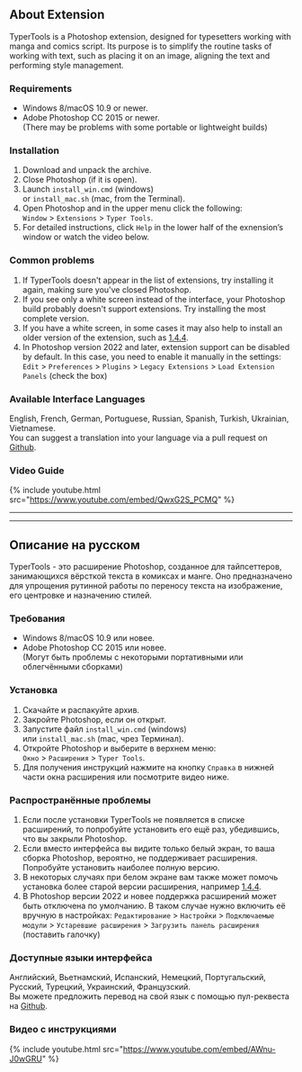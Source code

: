 ## About Extension

TyperTools is a Photoshop extension, designed for typesetters working with manga and comics script. Its purpose is to simplify the routine tasks of working with text, such as placing it on an image, aligning the text and performing style management.

### Requirements

* Windows 8/macOS 10.9 or newer.
* Adobe Photoshop CC 2015 or newer.  
(There may be problems with some portable or lightweight builds)

### Installation

1. Download and unpack the archive.
2. Close Photoshop (if it is open).
3. Launch ``install_win.cmd`` (windows)  
or ``install_mac.sh`` (mac, from the Terminal).
4. Open Photoshop and in the upper menu click the following:  
``Window`` > ``Extensions`` > ``Typer Tools``.
5. For detailed instructions, click ``Help`` in the lower half of the exnension’s window or watch the video below.

### Common problems

1. If TyperTools doesn't appear in the list of extensions, try installing it again, making sure you've closed Photoshop.
2. If you see only a white screen instead of the interface, your Photoshop build probably doesn't support extensions. Try installing the most complete version.
3. If you have a white screen, in some cases it may also help to install an older version of the extension, such as [1.4.4](https://swirt.github.io/typertools/builds/typertools-1.4.4.zip).
4. In Photoshop version 2022 and later, extension support can be disabled by default. In this case, you need to enable it manually in the settings:
``Edit`` > ``Preferences`` > ``Plugins`` > ``Legacy Extensions`` > ``Load Extension Panels`` (check the box)

### Available Interface Languages

English, French, German, Portuguese, Russian, Spanish, Turkish, Ukrainian, Vietnamese.  
You can suggest a translation into your language via a pull request on [Github](https://github.com/Swirt/typertools-src).

### Video Guide

{% include youtube.html src="https://www.youtube.com/embed/QwxG2S_PCMQ" %}


---
---

## Описание на русском

TyperTools - это расширение Photoshop, созданное для тайпсеттеров, занимающихся вёрсткой текста в комиксах и манге. Оно предназначено для упрощения рутинной работы по переносу текста на изображение, его центровке и назначению стилей.

### Требования

* Windows 8/macOS 10.9 или новее.
* Adobe Photoshop CC 2015 или новее.  
(Могут быть проблемы с некоторыми портативными или облегчёнными сборками)

### Установка

1. Скачайте и распакуйте архив.
2. Закройте Photoshop, если он открыт.
3. Запустите файл ``install_win.cmd`` (windows)  
или ``install_mac.sh`` (mac, чрез Терминал).
4. Откройте Photoshop и выберите в верхнем меню:  
``Окно`` > ``Расширения`` > ``Typer Tools``.
5. Для получения инструкций нажмите на кнопку ``Справка`` в нижней части окна расширения или посмотрите видео ниже.

### Распространённые проблемы

1. Если после установки TyperTools не появляется в списке расширений, то попробуйте установить его ещё раз, убедившись, что вы закрыли Photoshop.
2. Если вместо интерфейса вы видите только белый экран, то ваша сборка Photoshop, вероятно, не поддерживает расширения. Попробуйте установить наиболее полную версию.
3. В некоторых случаях при белом экране вам также может помочь установка более старой версии расширения, например [1.4.4](https://swirt.github.io/typertools/builds/typertools-1.4.4.zip).
4. В Photoshop версии 2022 и новее поддержка расширений может быть отключена по умолчанию. В таком случае нужно включить её вручную в настройках:
``Редактирование`` > ``Настройки`` > ``Подключаемые модули`` > ``Устаревшие расширения`` > ``Загрузить панель расширения`` (поставить галочку)

### Доступные языки интерфейса

Английский, Вьетнамский, Испанский, Немецкий, Португальский, Русский, Турецкий, Украинский, Французский.  
Вы можете предложить перевод на свой язык с помощью пул-реквеста на [Github](https://github.com/Swirt/typertools-src).

### Видео с инструкциями

{% include youtube.html src="https://www.youtube.com/embed/AWnu-J0wGRU" %}
